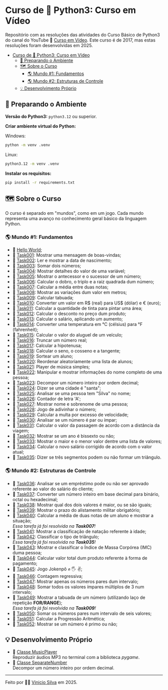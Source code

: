 # Curso de 🐍 Python3: Curso em Vídeo

Repositório com as resoluções das atividades do Curso Básico de Python3 do canal
do YouTube 🔗 [Curso em Vídeo](https://www.youtube.com/c/CursoemV%C3%ADdeo).
Este curso é de 2017, mas estas resoluções foram desenvolvidas em 2025.

- [Curso de 🐍 Python3: Curso em Vídeo](#curso-de--python3-curso-em-vídeo)
  - [🧭 Preparando o Ambiente](#-preparando-o-ambiente)
  - [🗺️ Sobre o Curso](#️-sobre-o-curso)
    - [🌎 Mundo #1: Fundamentos](#-mundo-1-fundamentos)
    - [🌎 Mundo #2: Estruturas de Controle](#-mundo-2-estruturas-de-controle)
  - [💡 Desenvolvimento Próprio](#-desenvolvimento-próprio)

## 🧭 Preparando o Ambiente

**Versão do Python3:** `python3.12` ou superior.

**Criar ambiente virtual do Python:**

Windows:

```sh
python -m venv .venv
```

Linux:

```sh
python3.12 -m venv .venv
```

**Instalar os requisitos:**

```sh
pip install -r requirements.txt
```

## 🗺️ Sobre o Curso

O curso é separado em "mundos", como em um jogo. Cada mundo representa uma
avanço no conhecimento geral básico da linguagem Python.

### 🌎 Mundo \#1: Fundamentos

- 👋 [Hello World](source/hello_world.py);
- 📍 [Task001](source/task001.py):
  Mostrar uma mensagem de boas-vindas;
- 📍 [Task002](source/task002.py):
  Ler e mostrar a data de nascimento;
- 📍 [Task003](source/task003.py):
  Somar dois números;
- 📍 [Task004](source/task004.py):
  Mostrar detalhes do valor de uma variável;
- 📍 [Task005](source/task005.py):
  Mostrar o antecessor e o sucessor de um número;
- 📍 [Task006](source/task006.py):
  Calcular o dobro, o triplo e a raiz quadrada dum número;
- 📍 [Task007](source/task007.py):
  Calcular a média entre duas notas;
- 📍 [Task008](source/task008.py):
  Mostrar as variações dum valor em metros;
- 📍 [Task009](source/task009.py):
  Calcular tabuada;
- 📍 [Task010](source/task010.py):
  Converter um valor em R\$ (real) para US\$ (dólar) e € (euro);
- 📍 [Task011](source/task011.py):
  Calcular a quantidade de tinta para pintar uma área;
- 📍 [Task012](source/task012.py):
  Calcular o desconto no preço dum produto;
- 📍 [Task013](source/task013.py):
  Calcular o salário, aplicando um aumento;
- 📍 [Task014](source/task014.py):
  Converter uma temperatura em °C (célsius) para °F (fahrenheit);
- 📍 [Task015](source/task015.py):
  Calcular o valor do aluguel de um veículo;
- 📍 [Task016](source/task016.py):
  Truncar um número real;
- 📍 [Task017](source/task017.py):
  Calcular a hipotenusa;
- 📍 [Task018](source/task018.py):
  Calcular o seno, o cosseno e a tangente;
- 📍 [Task019](source/task019.py):
  Sortear um aluno;
- 📍 [Task020](source/task020.py):
  Reordenar aleatoriamente uma lista de alunos;
- 📍 [Task021](source/task021.py):
  Player de música simples;
- 📍 [Task022](source/task022.py):
  Manipular e mostrar informações do nome completo de uma pessoa;
- 📍 [Task023](source/task023.py):
  Decompor um número inteiro por ordem decimal;
- 📍 [Task024](source/task024.py):
  Dizer se uma cidade é "santa";
- 📍 [Task025](source/task025.py):
  Analisar se uma pessoa tem "Silva" no nome;
- 📍 [Task026](source/task026.py):
  Contador de letra 'A';
- 📍 [Task027](source/task027.py):
  Mostrar nome e sobrenome de uma pessoa;
- 📍 [Task028](source/task028.py):
  Jogo de adivinhar o número;
- 📍 [Task029](source/task029.py):
  Calcular a multa por excesso de velocidade;
- 📍 [Task030](source/task030.py):
  Analisar se um número é par ou ímpar;
- 📍 [Task031](source/task031.py):
  Calcular o valor da passagem de acordo com a distância da viagem;
- 📍 [Task032](source/task032.py):
  Mostrar se um ano é bissexto ou não;
- 📍 [Task033](source/task033.py):
  Mostrar o maior e o menor valor dentre uma lista de valores;
- 📍 [Task034](source/task034.py):
  Calcular o novo salário corrigido de acordo com o valor atual;
- 📍 [Task035](source/task035.py):
  Dizer se três segmentos podem ou não formar um triângulo.

### 🌎 Mundo \#2: Estruturas de Controle

- 📍 [Task036](/source/task036.py):
  Analisar se um empréstimo pode ou não ser aprovado referente ao valor do
  salário do cliente;
- 📍 [Task037](/source/task037.py):
  Converter um número inteiro em base decimal para binário, octal ou hexadecimal;
- 📍 [Task038](/source/task038.py):
  Mostrar qual dos dois valores é maior, ou se são iguais;
- 📍 [Task039](/source/task039.py):
  Mostrar o prazo do alistamento militar obrigatório;
- 📍 [Task040](source/task007.py):
  Calcular a média de duas notas de um aluno e mostrar a situação;\
  *Essa tarefa já foi resolvida na **Task007**!*
- 📍 [Task041](source/task041.py):
  Mostrar a classificação de natação referente à idade;
- 📍 [Task042](source/task035.py):
  Classificar o tipo de triângulo;\
  *Essa tarefa já foi resolvida na **Task035**!*
- 📍 [Task043](source/task043.py):
  Mostrar e classificar o Índice de Massa Corpórea (IMC) duma pessoa;
- 📍 [Task044](source/task044.py):
  Calcular valor total dum produto referente à forma de pagamento;
- 📍 [Task045](source/task045.py):
  Jogo Jokenpô ✊ 🖐️ ✌️;
- 📍 [Task046](source/task046.py):
  Contagem regressiva;
- 📍 [Task047](source/task047.py):
  Mostrar apenas os números pares dum intervalo;
- 📍 [Task048](source/task048.py):
  Somar todos os valores ímpares múltiplos de 3 num intervalo;
- 📍 [Task049](source/task009.py):
  Mostrar a tabuada de um número (utilizando laço de repetição **FOR/RANGE**);\
  *Essa tarefa já foi revolvida na **Task009**!*
- 📍 [Task050](source/task050.py):
  Somar os números pares num intervalo de seis valores;
- 📍 [Task051](source/task051.py):
  Calcular a Progressão Aritmética;
- 📍 [Task052](source/task052.py):
  Mostrar se um número é primo ou não;

## 💡 Desenvolvimento Próprio

- 📜 [Classe MusicPlayer](/classes/music_player.py)\
  Reproduzir áudios MP3 no terminal com a biblioteca *pygame*.
- 📜 [Classe SeparateNumber](/classes/separate_number.py)\
  Decompor um número inteiro por ordem decimal.

---

Feito por 🙋‍♂️ [Vinicio Silva](https://github.com/viniciomsilva) em 2025.
